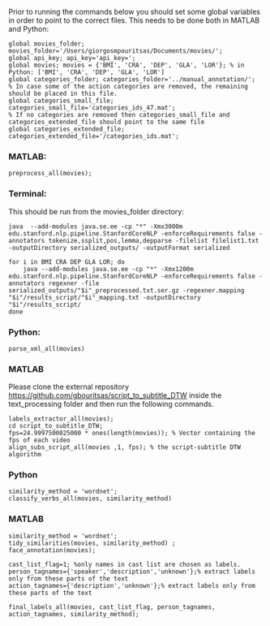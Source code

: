 Prior to running the commands below you should set some global variables in order to point to the correct files. This needs to be done both in MATLAB and Python:
```
global movies_folder; movies_folder='/Users/giorgosmpouritsas/Documents/movies/';
global api_key; api_key='api_key=';
global movies; movies = {'BMI', 'CRA', 'DEP', 'GLA', 'LOR'}; % in Python: ['BMI', 'CRA', 'DEP', 'GLA', 'LOR']
global categories_folder; categories_folder='../manual_annotation/';
% In case some of the action categories are removed, the remaining should be placed in this file.
global categories_small_file; categories_small_file='categories_ids_47.mat';
% If no categories are removed then categories_small_file and categories_extended_file should point to the same file
global categories_extended_file; categories_extended_file='/categories_ids.mat';
```

### MATLAB:
```
preprocess_all(movies);
```

### Terminal:

This should be run from the movies_folder directory:
```
java  --add-modules java.se.ee -cp "*" -Xmx3000m edu.stanford.nlp.pipeline.StanfordCoreNLP -enforceRequirements false -annotators tokenize,ssplit,pos,lemma,depparse -filelist filelist1.txt -outputDirectory serialized_outputs/ -outputFormat serialized

for i in BMI CRA DEP GLA LOR; do
	java --add-modules java.se.ee -cp "*" -Xmx1200m edu.stanford.nlp.pipeline.StanfordCoreNLP -enforceRequirements false -annotators regexner -file 	serialized_outputs/"$i"_preprocessed.txt.ser.gz -regexner.mapping "$i"/results_script/"$i"_mapping.txt -outputDirectory "$i"/results_script/
done
```

### Python:

```
parse_xml_all(movies)
```

### MATLAB

Please clone the external repository https://github.com/gbouritsas/script_to_subtitle_DTW inside the text_processing folder and then run the following commands.

```
labels_extractor_all(movies);
cd script_to_subtitle_DTW;
fps=24.9997500025000 * ones(length(movies)); % Vector containing the fps of each video
align_subs_script_all(movies ,1, fps); % the script-subtitle DTW algorithm
```

### Python

```
similarity_method = 'wordnet';
classify_verbs_all(movies, similarity_method)
```

### MATLAB

```
similarity_method = 'wordnet';
tidy_similarities(movies, similarity_method) ;
face_annotation(movies);

cast_list_flag=1; %only names in cast list are chosen as labels.
person_tagnames={'speaker','description','unknown'};% extract labels only from these parts of the text
action_tagnames={'description','unknown'};% extract labels only from these parts of the text

final_labels_all(movies, cast_list_flag, person_tagnames, action_tagnames, similarity_method);
```
